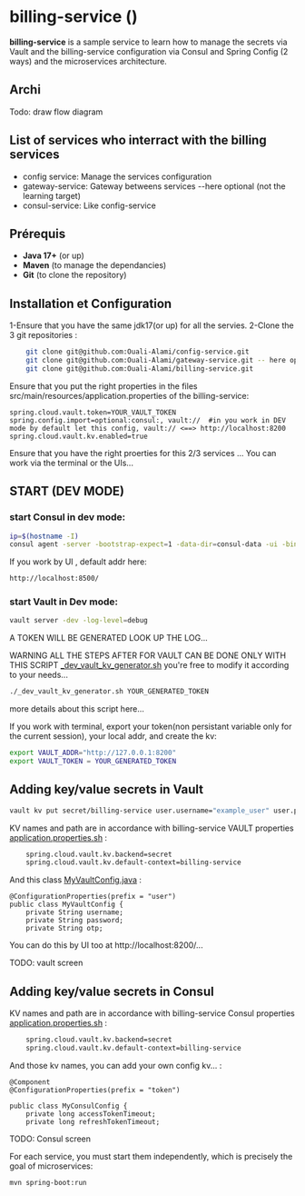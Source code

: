 # billing-service ()


**billing-service** is a sample service to learn how to manage the secrets via Vault and the billing-service configuration via Consul and Spring Config (2 ways) and the microservices architecture.

## Archi
  Todo: draw flow diagram
## List of services who interract with the billing services 

- config service:  Manage the services configuration
- gateway-service: Gateway betweens services --here optional (not the learning target)
- consul-service: Like config-service 


## Prérequis

- **Java 17+** (or up)
- **Maven** (to manage the dependancies)
- **Git** (to clone the repository)


## Installation et Configuration

1-Ensure that you have the same jdk17(or up) for all the servies.
2-Clone the 3 git repositories :

```bash
    git clone git@github.com:Ouali-Alami/config-service.git
    git clone git@github.com:Ouali-Alami/gateway-service.git -- here optional (not the learning target)
    git clone git@github.com:Ouali-Alami/billing-service.git
```

Ensure that you put the right properties in the files src/main/resources/application.properties of the billing-service:

```properties
spring.cloud.vault.token=YOUR_VAULT_TOKEN 
spring.config.import=optional:consul:, vault://  #in you work in DEV mode by default let this config, vault:// <==> http://localhost:8200  
spring.cloud.vault.kv.enabled=true

```

Ensure that you have the right proerties for this 2/3 services ...
You can work via the terminal or the UIs...

## START  (DEV MODE)

### start Consul in dev mode:
```bash
ip=$(hostname -I)
consul agent -server -bootstrap-expect=1 -data-dir=consul-data -ui -bind="$ip"
```
If you work by UI , default addr here:
```bash
http://localhost:8500/
```
### start Vault in Dev mode:
```bash
vault server -dev -log-level=debug
```
A TOKEN WILL BE GENERATED LOOK UP THE LOG...
 
WARNING ALL THE STEPS AFTER FOR VAULT CAN BE DONE ONLY WITH THIS SCRIPT [_dev_vault_kv_generator.sh](_dev_vault_kv_generator.sh) you're free to modify it according to your needs...
```bash
./_dev_vault_kv_generator.sh YOUR_GENERATED_TOKEN
```
more details about this script here...

If you work with terminal, export your token(non persistant variable only for the current session), your local addr, and create the kv:
```bash
export VAULT_ADDR="http://127.0.0.1:8200"
export VAULT_TOKEN = YOUR_GENERATED_TOKEN
```
## Adding key/value secrets in Vault 
```bash
vault kv put secret/billing-service user.username="example_user" user.password="example_password" user.opt="example_opt_value"
```
KV names and path are in accordance with billing-service VAULT properties [application.properties.sh](src/main/resources/application.properties) :
```bash
    spring.cloud.vault.kv.backend=secret
    spring.cloud.vault.kv.default-context=billing-service
```
And this class [MyVaultConfig.java](src/main/java/org/sid/billing/MyVaultConfig.java) :
```code
@ConfigurationProperties(prefix = "user")
public class MyVaultConfig {
    private String username;
    private String password;
    private String otp;
```
You can do this by  UI too at http://localhost:8200/...

TODO:  vault screen 

## Adding key/value secrets in Consul 
KV names and path are in accordance with billing-service Consul properties [application.properties.sh](src/main/resources/application.properties) :
```bash
    spring.cloud.vault.kv.backend=secret
    spring.cloud.vault.kv.default-context=billing-service
```
And those kv names, you can add your own config kv... :
```code
@Component
@ConfigurationProperties(prefix = "token")

public class MyConsulConfig {
    private long accessTokenTimeout;
    private long refreshTokenTimeout;
```
TODO:  Consul screen 

For each service, you must start them independently, which is precisely the goal of microservices:
```bash
mvn spring-boot:run
```







